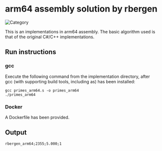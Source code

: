 # arm64 assembly solution by rbergen

![Category](https://img.shields.io/badge/Category-faithful-green)


This is an implementations in arm64 assembly. The basic algorithm used is that of the original C#/C++ implementations.

## Run instructions

### gcc
Execute the following command from the implementation directory, after gcc (with supporting build tools, including as) has been installed:
```
gcc primes_arm64.s -o primes_arm64
./primes_arm64
```

### Docker
A Dockerfile has been provided.

## Output
```
rbergen_arm64;2355;5.000;1
```